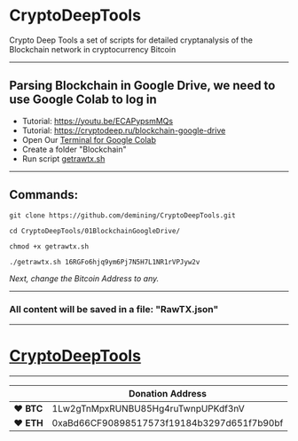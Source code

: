 # CryptoDeepTools
Crypto Deep Tools a set of scripts for detailed cryptanalysis of the Blockchain network in cryptocurrency Bitcoin 

---

## Parsing Blockchain in Google Drive, we need to use Google Colab to log in

* Tutorial: https://youtu.be/ECAPypsmMQs
* Tutorial: https://cryptodeep.ru/blockchain-google-drive
* Open Our [Terminal for Google Colab](https://github.com/demining/TerminalGoogleColab)
* Create a folder "Blockchain" 
* Run script [getrawtx.sh](https://github.com/demining/CryptoDeepTools/blob/main/01BlockchainGoogleDrive/getrawtx.sh)

---

## Commands:

    git clone https://github.com/demining/CryptoDeepTools.git
    
    cd CryptoDeepTools/01BlockchainGoogleDrive/

    chmod +x getrawtx.sh
    
    ./getrawtx.sh 16RGFo6hjq9ym6Pj7N5H7L1NR1rVPJyw2v 

*Next, change the Bitcoin Address to any.*


---
### All content will be saved in a file: "RawTX.json"

---


# [CryptoDeepTools](https://github.com/demining/CryptoDeepTools/)


---



|  | Donation Address |
| --- | --- |
| ♥ __BTC__ | 1Lw2gTnMpxRUNBU85Hg4ruTwnpUPKdf3nV |
| ♥ __ETH__ | 0xaBd66CF90898517573f19184b3297d651f7b90bf |
